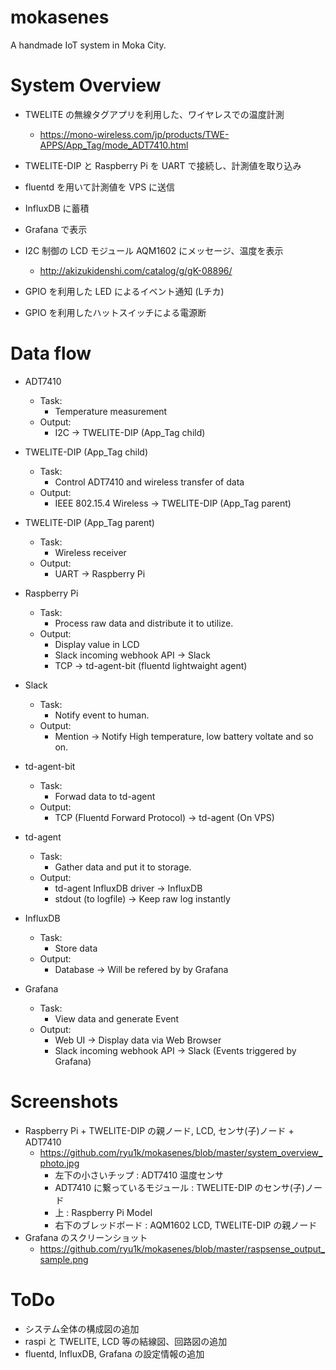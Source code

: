 # mokasenes
A handmade IoT system in Moka City.


# System Overview

* TWELITE の無線タグアプリを利用した、ワイヤレスでの温度計測
  * https://mono-wireless.com/jp/products/TWE-APPS/App_Tag/mode_ADT7410.html
* TWELITE-DIP と Raspberry Pi を UART で接続し、計測値を取り込み
* fluentd を用いて計測値を VPS に送信
* InfluxDB に蓄積
* Grafana で表示

* I2C 制御の LCD モジュール AQM1602 にメッセージ、温度を表示
  * http://akizukidenshi.com/catalog/g/gK-08896/

* GPIO を利用した LED によるイベント通知 (Lチカ)
* GPIO を利用したハットスイッチによる電源断

# Data flow

* ADT7410
  * Task:
    * Temperature measurement
  * Output:
    * I2C -> TWELITE-DIP (App_Tag child)

* TWELITE-DIP (App_Tag child)
  * Task:
    * Control ADT7410 and wireless transfer of data
  * Output:
    * IEEE 802.15.4 Wireless -> TWELITE-DIP (App_Tag parent)

* TWELITE-DIP (App_Tag parent)
  * Task:
    * Wireless receiver  
  * Output:
    * UART -> Raspberry Pi

* Raspberry Pi
  * Task:
    * Process raw data and distribute it to utilize.
  * Output:
    * Display value in LCD
    * Slack incoming webhook API -> Slack
    * TCP -> td-agent-bit (fluentd lightwaight agent)

* Slack
  * Task:
    * Notify event to human.
  * Output:
    * Mention -> Notify High temperature, low battery voltate and so on.

* td-agent-bit
  * Task:
    * Forwad data to td-agent
  * Output:
    * TCP (Fluentd Forward Protocol) -> td-agent (On VPS)

* td-agent
  * Task:
    * Gather data and put it to storage.
  * Output:
    * td-agent InfluxDB driver -> InfluxDB
    * stdout (to logfile) -> Keep raw log instantly

* InfluxDB
  * Task:
    * Store data
  * Output:
    * Database -> Will be refered by by Grafana

* Grafana
  * Task:
    * View data and generate Event
  * Output:
    * Web UI -> Display data via Web Browser
    * Slack incoming webhook API -> Slack (Events triggered by Grafana)


# Screenshots

* Raspberry Pi + TWELITE-DIP の親ノード, LCD, センサ(子)ノード + ADT7410
  * https://github.com/ryu1k/mokasenes/blob/master/system_overview_photo.jpg
    * 左下の小さいチップ : ADT7410 温度センサ
    * ADT7410 に繋っているモジュール : TWELITE-DIP のセンサ(子)ノード
    * 上 : Raspberry Pi Model
    * 右下のブレッドボード : AQM1602 LCD, TWELITE-DIP の親ノード
* Grafana のスクリーンショット
  * https://github.com/ryu1k/mokasenes/blob/master/raspsense_output_sample.png

# ToDo

* システム全体の構成図の追加
* raspi と TWELITE, LCD 等の結線図、回路図の追加
* fluentd, InfluxDB, Grafana の設定情報の追加


